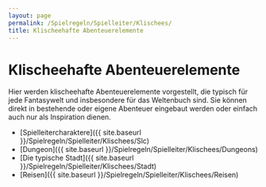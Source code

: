 ```yaml
---
layout: page
permalink: /Spielregeln/Spielleiter/Klischees/
title: Klischeehafte Abenteuerelemente
---
```


# Klischeehafte Abenteuerelemente

Hier werden klischeehafte Abenteuerelemente vorgestellt, die typisch für jede Fantasywelt und insbesondere für das Weltenbuch sind. Sie können direkt in bestehende oder eigene Abenteuer eingebaut werden oder einfach auch nur als Inspiration dienen.

- [Spielleitercharaktere]({{ site.baseurl }}/Spielregeln/Spielleiter/Klischees/Slc)
- [Dungeon]({{ site.baseurl }}/Spielregeln/Spielleiter/Klischees/Dungeons)
- [Die typische Stadt]({{ site.baseurl }}/Spielregeln/Spielleiter/Klischees/Stadt)
- [Reisen]({{ site.baseurl }}/Spielregeln/Spielleiter/Klischees/Reisen)

##  


